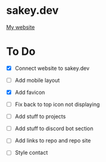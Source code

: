 # sakey.dev
<a href="https://sakey.dev">My website</a>

# To Do
- [x] Connect website to sakey.dev
- [ ] Add mobile layout
- [x] Add favicon
- [ ] Fix back to top icon not displaying
- [ ] Add stuff to projects
- [ ] Add stuff to discord bot section
- [ ] Add links to repo and repo site
- [ ] Style contact

